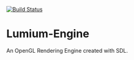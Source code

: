 [![Build Status](https://travis-ci.org/LumiumEngine/Lumium-Engine.svg?branch=master)](https://travis-ci.org/LumiumEngine/Lumium-Engine)

# Lumium-Engine
An OpenGL Rendering Engine created with SDL.